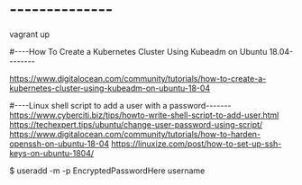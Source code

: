 # --------------
vagrant up

#----How To Create a Kubernetes Cluster Using Kubeadm on Ubuntu 18.04--------

https://www.digitalocean.com/community/tutorials/how-to-create-a-kubernetes-cluster-using-kubeadm-on-ubuntu-18-04


#----Linux shell script to add a user with a password-------
https://www.cyberciti.biz/tips/howto-write-shell-script-to-add-user.html
https://techexpert.tips/ubuntu/change-user-password-using-script/
https://www.digitalocean.com/community/tutorials/how-to-harden-openssh-on-ubuntu-18-04
https://linuxize.com/post/how-to-set-up-ssh-keys-on-ubuntu-1804/

$ useradd -m -p EncryptedPasswordHere username